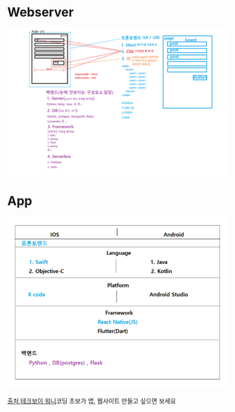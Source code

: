 



# Webserver

![webserver](md-images/webserver.png)

# App

![app](md-images/app.jpg)

[출처 테크보이 워니](https://youtu.be/ORI4-EXhgC4)코딩 초보가 앱, 웹사이트 만들고 싶으면 보세요

